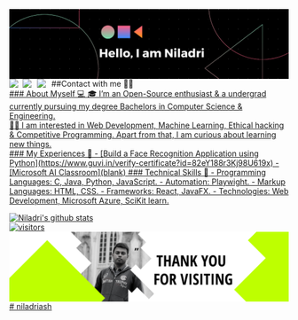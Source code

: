 <img align="left" src="./assets/banner.png">
##Contact with me 📱📞
<a herf = "https://www.linkedin.com/in/niladri-ash/">
<img align="left" width="24px" src="https://cdn.jsdelivr.net/npm/simple-icons@v3/icons/linkedin.svg"/>
</a>
<a herf = https://twitter.com/NiladriAsh>
<img align="left" width="26px" src="https://cdn.jsdelivr.net/npm/simple-icons@v3/icons/twitter.svg"/>
</a>
<a href="niladriash2001@gmail.com">
  <img align="left" width="26px" src="https://cdn.jsdelivr.net/npm/simple-icons@v3/icons/gmail.svg" />

</br>
### About Myself 💻
🎓 I’m an Open-Source enthusiast & a undergrad currently pursuing my degree Bachelors in Computer Science & Engineering. </br>
👨‍💻  I am interested in Web Development, Machine Learning, Ethical hacking & Competitive Programming. Apart from that, I am curious about learning new things. </br>
### My Experiences 🙌
- [Build a Face Recognition Application using Python](https://www.guvi.in/verify-certificate?id=82eY188r3Kj98U619x)
- [Microsoft AI Classroom](blank)
### Technical Skills 📖
- Programming Languages: C, Java, Python, JavaScript.
- Automation: Playwight.
- Markup Languages: HTML, CSS.
- Frameworks: React, JavaFX.
- Technologies: Web Development, Microsoft Azure, SciKit learn.
</br>

![Niladri's github stats](https://github-readme-stats.vercel.app/api?username=niladriash&show_icons=true&hide_border=true&theme=radical)
</br>
![visitors](https://visitor-badge.laobi.icu/badge?page_id=niladriash.niladriash)</br>
<img align="left" src="./assets/footer.png"># niladriash
